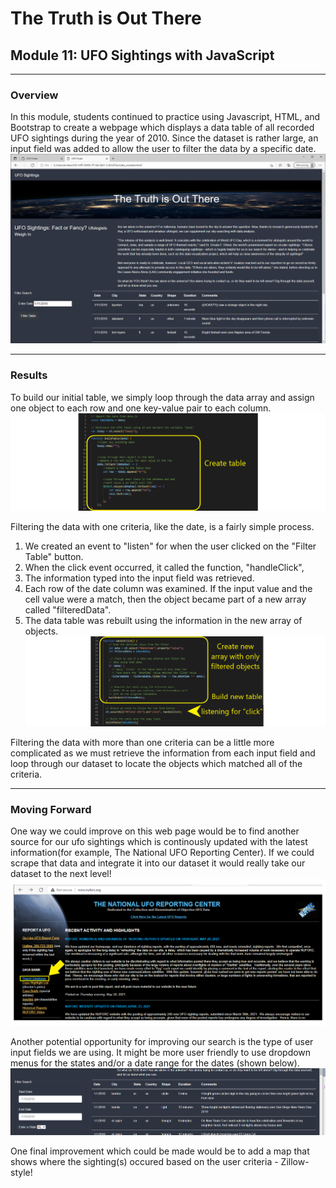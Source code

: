 # The Truth is Out There
## Module 11: UFO Sightings with JavaScript
---
### Overview
In this module, students continued to practice using Javascript, HTML, and Bootstrap to create a webpage which displays a data table of all recorded UFO sightings during the year of 2010.  Since the dataset is rather large, an input field was added to allow the user to filter the data by a specific date.
![image of module created webpage](https://github.com/murphyk2021/UFOs/blob/9ffd9fc2334ce656ff20bfec614e22ed30645f65/static/images/module_webpage.PNG)

---
### Results
To build our initial table, we simply loop through the data array and assign one object to each row and one key-value pair to each column. 
![loop to build the table](https://github.com/murphyk2021/UFOs/blob/ef6065b3ad37ddf210370cf38f97340677cfb2e7/static/images/create%20table%20from%20js%20file.png)


Filtering the data with one criteria, like the date, is a fairly simple process.  

1.  We created an event to "listen" for when the user clicked on the "Filter Table" button.  
2.  When the click event occurred, it called the function, "handleClick", 
3.  The information typed into the input field was retrieved.  
4.  Each row of the date column was examined.  If the input value and the cell value were a match, then the object became part of a new array called "filteredData".  
5.  The data table was rebuilt using the information in the new array of objects.
![handleclick](https://github.com/murphyk2021/UFOs/blob/2536d2f14f6ed3aef448312814853b10d5ccf43e/static/images/simple%20filter2.png)

Filtering the data with more than one criteria can be a little more complicated as we must retrieve the information from each input field and loop through our dataset to locate the objects which matched all of the criteria.


---
### Moving Forward
One way we could improve on this web page would be to find another source for our ufo sightings which is continously updated with the latest information(for example, The National UFO Reporting Center).  If we could scrape that data and integrate it into our dataset it would really take our dataset to the next level!  
![UFO reporting Center HomePage](https://github.com/murphyk2021/UFOs/blob/7875f67ea5ee36f8863f533e7de144b6269ef297/static/images/national%20UFO%20reporting%20center.png)

Another potential opportunity for improving our search is the type of user input fields we are using.  It might be more user friendly to use dropdown menus for the states and/or a date range for the dates (shown below).
![image of date ranges input fields](https://github.com/murphyk2021/UFOs/blob/6779754dc1bb4ff77d6065fa31419353b5729dca/static/images/improvement_1.PNG)

One final improvement which could be made would be to add a map that shows where the sighting(s) occured  based on the user criteria - Zillow-style!
